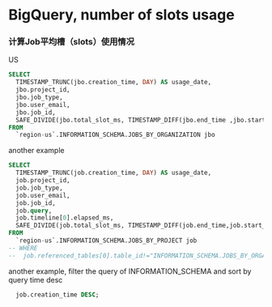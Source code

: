 # BigQuery, number of slots usage

### 计算Job平均槽（slots）使用情况

US

```sql
SELECT
  TIMESTAMP_TRUNC(jbo.creation_time, DAY) AS usage_date,
  jbo.project_id,
  jbo.job_type,
  jbo.user_email,
  jbo.job_id,
  SAFE_DIVIDE(jbo.total_slot_ms, TIMESTAMP_DIFF(jbo.end_time ,jbo.start_time, MILLISECOND)) AS num_slots
FROM
  `region-us`.INFORMATION_SCHEMA.JOBS_BY_ORGANIZATION jbo
```

another example

```sql
SELECT
  TIMESTAMP_TRUNC(job.creation_time, DAY) AS usage_date,
  job.project_id,
  job.job_type,
  job.user_email,
  job.job_id,
  job.query,
  job.timeline[0].elapsed_ms,
  SAFE_DIVIDE(job.total_slot_ms, TIMESTAMP_DIFF(job.end_time,job.start_time, MILLISECOND)) AS num_slots
FROM
  `region-us`.INFORMATION_SCHEMA.JOBS_BY_PROJECT job
-- WHERE
--  job.referenced_tables[0].table_id!="INFORMATION_SCHEMA.JOBS_BY_ORGANIZATION"
```

another example, filter the query of INFORMATION_SCHEMA and sort by query time desc
```sql
  job.creation_time DESC;
```
